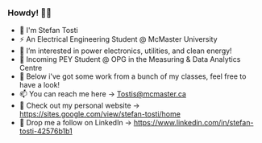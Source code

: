 ### Howdy! 🤠👋

- 💬 I'm Stefan Tosti
- ⚡ An Electrical Engineering Student @ McMaster University
- 🌱 I’m interested in power electronics, utilities, and clean energy!
- 🔋 Incoming PEY Student @ OPG in the Measuring & Data Analytics Centre
- 🔮 Below i've got some work from a bunch of my classes, feel free to have a look!
- 📫 You can reach me here -> Tostis@mcmaster.ca
- 🔭 Check out my personal website -> https://sites.google.com/view/stefan-tosti/home
- 🚀 Drop me a follow on LinkedIn -> https://www.linkedin.com/in/stefan-tosti-42576b1b1

